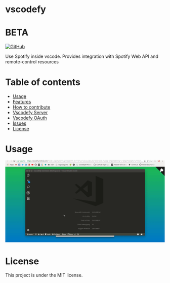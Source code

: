 # vscodefy
# BETA

[![GitHub](https://img.shields.io/github/license/mashape/apistatus.svg)](https://github.com/iagolaguna/vscodefy)

Use Spotify inside vscode. Provides integration with Spotify Web API and remote-control resources

# Table of contents
* [Usage](#usage)
* [Features](#features)
* [How to contribute](#howtocontribute)
* [Vscodefy Server](https://github.com/iagolaguna/vscodefy-server)
* [Vscodefy OAuth](https://github.com/iagolaguna/vscodefy-oauth)
* [Issues](#issues)
* [License](#license)

# Usage
![How to use](/assets/usage.gif)

# License

This project is under the MIT license.
